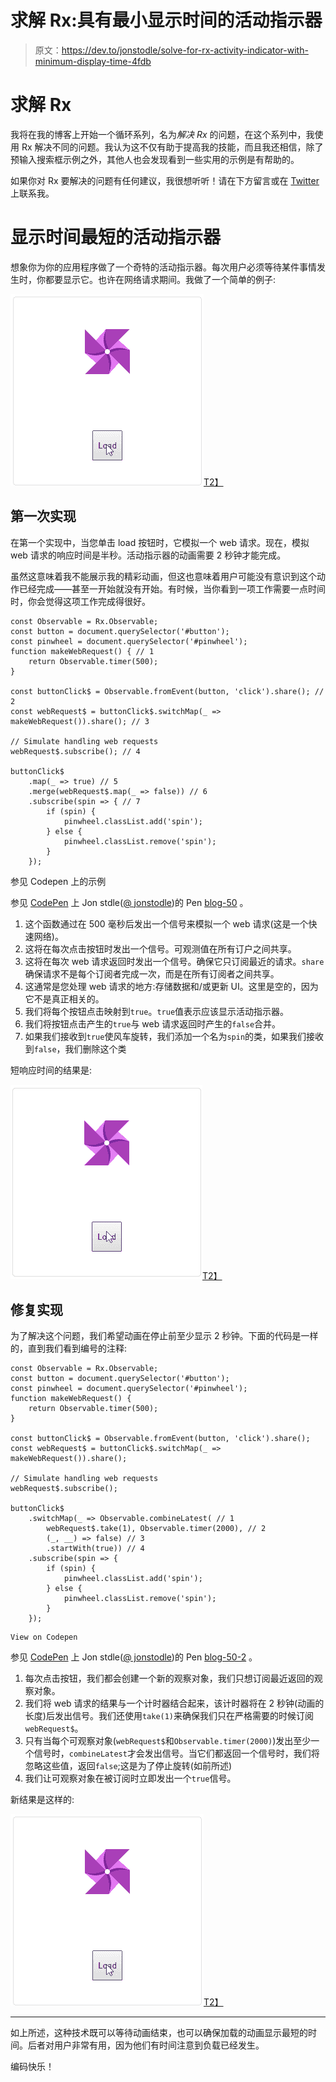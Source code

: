 # 求解 Rx:具有最小显示时间的活动指示器

> 原文：<https://dev.to/jonstodle/solve-for-rx-activity-indicator-with-minimum-display-time-4fdb>

# 求解 Rx

我将在我的博客上开始一个循环系列，名为*解决 Rx* 的问题，在这个系列中，我使用 Rx 解决不同的问题。我认为这不仅有助于提高我的技能，而且我还相信，除了预输入搜索框示例之外，其他人也会发现看到一些实用的示例是有帮助的。

如果你对 Rx 要解决的问题有任何建议，我很想听听！请在下方留言或在 [Twitter](http://twitter.com/jonstodle) 上联系我。

# 显示时间最短的活动指示器

想象你为你的应用程序做了一个奇特的活动指示器。每次用户必须等待某件事情发生时，你都要显示它。也许在网络请求期间。我做了一个简单的例子:

[![Pinwheel](img/16d2471b3d9bc6eefb68aba88f6eaaa2.png)T2】](https://res.cloudinary.com/practicaldev/image/fetch/s--a3hBXSjt--/c_limit%2Cf_auto%2Cfl_progressive%2Cq_66%2Cw_880/https://blog.jonstodle.com/conteimg/2017/10/pinwheel.gif)

## 第一次实现

在第一个实现中，当您单击 load 按钮时，它模拟一个 web 请求。现在，模拟 web 请求的响应时间是半秒。活动指示器的动画需要 2 秒钟才能完成。

虽然这意味着我不能展示我的精彩动画，但这也意味着用户可能没有意识到这个动作已经完成——甚至一开始就没有开始。有时候，当你看到一项工作需要一点时间时，你会觉得这项工作完成得很好。

```
const Observable = Rx.Observable;
const button = document.querySelector('#button');
const pinwheel = document.querySelector('#pinwheel');
function makeWebRequest() { // 1
    return Observable.timer(500);
}

const buttonClick$ = Observable.fromEvent(button, 'click').share(); // 2
const webRequest$ = buttonClick$.switchMap(_ => makeWebRequest()).share(); // 3

// Simulate handling web requests
webRequest$.subscribe(); // 4

buttonClick$
    .map(_ => true) // 5
    .merge(webRequest$.map(_ => false)) // 6
    .subscribe(spin => { // 7
        if (spin) {
            pinwheel.classList.add('spin');
        } else {
            pinwheel.classList.remove('spin');
        }
    }); 
```

参见 Codepen 上的示例

参见 [CodePen](https://codepen.io) 上 Jon stdle([@ jonstodle](https://codepen.io/jonstodle))的 Pen [blog-50](https://codepen.io/jonstodle/pen/eGPPwZ/) 。

1.  这个函数通过在 500 毫秒后发出一个信号来模拟一个 web 请求(这是一个快速网络)。
2.  这将在每次点击按钮时发出一个信号。可观测值在所有订户之间共享。
3.  这将在每次 web 请求返回时发出一个信号。确保它只订阅最近的请求。`share`确保请求不是每个订阅者完成一次，而是在所有订阅者之间共享。
4.  这通常是您处理 web 请求的地方:存储数据和/或更新 UI。这里是空的，因为它不是真正相关的。
5.  我们将每个按钮点击映射到`true`。`true`值表示应该显示活动指示器。
6.  我们将按钮点击产生的`true`与 web 请求返回时产生的`false`合并。
7.  如果我们接收到`true`使风车旋转，我们添加一个名为`spin`的类，如果我们接收到`false`，我们删除这个类

短响应时间的结果是:

[![Pinwheel short](img/1da7cef5b7b533257c73672eca69c906.png)T2】](https://res.cloudinary.com/practicaldev/image/fetch/s--Up6CUsc8--/c_limit%2Cf_auto%2Cfl_progressive%2Cq_66%2Cw_880/https://blog.jonstodle.com/conteimg/2017/10/pinwheel-short.gif)

## 修复实现

为了解决这个问题，我们希望动画在停止前至少显示 2 秒钟。下面的代码是一样的，直到我们看到编号的注释:

```
const Observable = Rx.Observable;
const button = document.querySelector('#button');
const pinwheel = document.querySelector('#pinwheel');
function makeWebRequest() {
    return Observable.timer(500);
}

const buttonClick$ = Observable.fromEvent(button, 'click').share();
const webRequest$ = buttonClick$.switchMap(_ => makeWebRequest()).share();

// Simulate handling web requests
webRequest$.subscribe();

buttonClick$
    .switchMap(_ => Observable.combineLatest( // 1
        webRequest$.take(1), Observable.timer(2000), // 2
        (_, __) => false) // 3
        .startWith(true)) // 4
    .subscribe(spin => {
        if (spin) {
            pinwheel.classList.add('spin');
        } else {
            pinwheel.classList.remove('spin');
        }
    }); 
```

```
View on Codepen 
```

参见 [CodePen](https://codepen.io) 上 Jon stdle([@ jonstodle](https://codepen.io/jonstodle))的 Pen [blog-50-2](https://codepen.io/jonstodle/pen/YrRjqa/) 。

1.  每次点击按钮，我们都会创建一个新的观察对象，我们只想订阅最近返回的观察对象。
2.  我们将 web 请求的结果与一个计时器结合起来，该计时器将在 2 秒钟(动画的长度)后发出信号。我们还使用`take(1)`来确保我们只在严格需要的时候订阅`webRequest$`。
3.  只有当每个可观察对象(`webRequest$`和`Observable.timer(2000)`)发出至少一个信号时，`combineLatest`才会发出信号。当它们都返回一个信号时，我们将忽略这些值，返回`false`;这是为了停止旋转(如前所述)
4.  我们让可观察对象在被订阅时立即发出一个`true`信号。

新结果是这样的:

[![Pinwheel](img/16d2471b3d9bc6eefb68aba88f6eaaa2.png)T2】](https://res.cloudinary.com/practicaldev/image/fetch/s--a3hBXSjt--/c_limit%2Cf_auto%2Cfl_progressive%2Cq_66%2Cw_880/https://blog.jonstodle.com/conteimg/2017/10/pinwheel.gif)

* * *

如上所述，这种技术既可以等待动画结束，也可以确保加载的动画显示最短的时间。后者对用户非常有用，因为他们有时间注意到负载已经发生。

编码快乐！